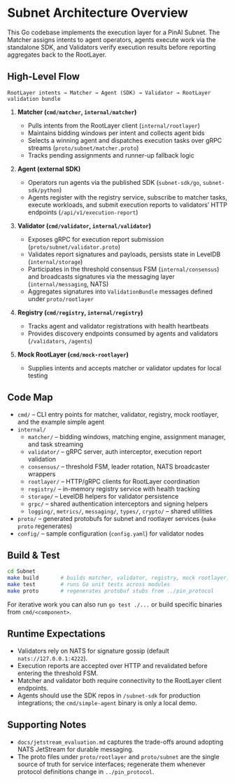 # Subnet Architecture Overview

This Go codebase implements the execution layer for a PinAI Subnet. The Matcher assigns intents to agent operators, agents execute work via the standalone SDK, and Validators verify execution results before reporting aggregates back to the RootLayer.

## High-Level Flow

```
RootLayer intents → Matcher → Agent (SDK) → Validator → RootLayer validation bundle
```

1. **Matcher (`cmd/matcher`, `internal/matcher`)**
   - Pulls intents from the RootLayer client (`internal/rootlayer`)
   - Maintains bidding windows per intent and collects agent bids
   - Selects a winning agent and dispatches execution tasks over gRPC streams (`proto/subnet/matcher.proto`)
   - Tracks pending assignments and runner-up fallback logic

2. **Agent (external SDK)**
   - Operators run agents via the published SDK (`subnet-sdk/go`, `subnet-sdk/python`)
   - Agents register with the registry service, subscribe to matcher tasks, execute workloads, and submit execution reports to validators’ HTTP endpoints (`/api/v1/execution-report`)

3. **Validator (`cmd/validator`, `internal/validator`)**
   - Exposes gRPC for execution report submission (`proto/subnet/validator.proto`)
   - Validates report signatures and payloads, persists state in LevelDB (`internal/storage`)
   - Participates in the threshold consensus FSM (`internal/consensus`) and broadcasts signatures via the messaging layer (`internal/messaging`, NATS)
   - Aggregates signatures into `ValidationBundle` messages defined under `proto/rootlayer`

4. **Registry (`cmd/registry`, `internal/registry`)**
   - Tracks agent and validator registrations with health heartbeats
   - Provides discovery endpoints consumed by agents and validators (`/validators`, `/agents`)

5. **Mock RootLayer (`cmd/mock-rootlayer`)**
   - Supplies intents and accepts matcher or validator updates for local testing

## Code Map

- `cmd/` – CLI entry points for matcher, validator, registry, mock rootlayer, and the example simple agent
- `internal/`
  - `matcher/` – bidding windows, matching engine, assignment manager, and task streaming
  - `validator/` – gRPC server, auth interceptor, execution report validation
  - `consensus/` – threshold FSM, leader rotation, NATS broadcaster wrappers
  - `rootlayer/` – HTTP/gRPC clients for RootLayer coordination
  - `registry/` – in-memory registry service with health tracking
  - `storage/` – LevelDB helpers for validator persistence
  - `grpc/` – shared authentication interceptors and signing helpers
  - `logging/`, `metrics/`, `messaging/`, `types/`, `crypto/` – shared utilities
- `proto/` – generated protobufs for subnet and rootlayer services (`make proto` regenerates)
- `config/` – sample configuration (`config.yaml`) for validator nodes

## Build & Test

```bash
cd Subnet
make build       # builds matcher, validator, registry, mock rootlayer, simple agent
make test        # runs Go unit tests across modules
make proto       # regenerates protobuf stubs from ../pin_protocol
```

For iterative work you can also run `go test ./...` or build specific binaries from `cmd/<component>`.

## Runtime Expectations

- Validators rely on NATS for signature gossip (default `nats://127.0.0.1:4222`).
- Execution reports are accepted over HTTP and revalidated before entering the threshold FSM.
- Matcher and validator both require connectivity to the RootLayer client endpoints.
- Agents should use the SDK repos in `/subnet-sdk` for production integrations; the `cmd/simple-agent` binary is only a local demo.

## Supporting Notes

- `docs/jetstream_evaluation.md` captures the trade-offs around adopting NATS JetStream for durable messaging.
- The proto files under `proto/rootlayer` and `proto/subnet` are the single source of truth for service interfaces; regenerate them whenever protocol definitions change in `../pin_protocol`.
